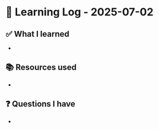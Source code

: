 # 🧠 Learning Log - 2025-07-02

## ✅ What I learned

- 

## 📚 Resources used

- 

## ❓ Questions I have

- 
